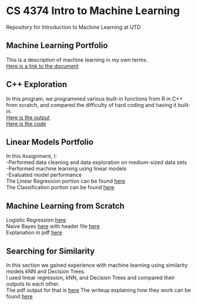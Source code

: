 # CS 4374 Intro to Machine Learning
Repository for Introduction to Machine Learning at UTD

## Machine Learning Portfolio
This is a description of machine learning in my own terms.  
[Here is a link to the document](https://github.com/SerratedGraph77/CS-4374-Intro-to-Machine-Learning/blob/main/Machine%20Learning%20Portfolio.pdf)

## C++ Exploration
In this program, we programmed various built-in functions from R in C++ from scratch, and compared the difficulty of hard coding and having it built-in.  
[Here is the output](https://github.com/SerratedGraph77/CS-4374-Intro-to-Machine-Learning/blob/main/Data%20Exploration.pdf)  
[Here is the code](https://github.com/SerratedGraph77/CS-4374-Intro-to-Machine-Learning/blob/main/DataExploration.cpp)  


## Linear Models Portfolio
In this Assignment, I:  
-Performed data cleaning and data exploration on medium-sized data sets  
-Performed machine learning using linear models  
-Evaluated model performance  
The Linear Regression portion can be found [here](https://github.com/SerratedGraph77/CS-4374-Intro-to-Machine-Learning/blob/main/Regression.pdf)  
The Classification portion can be found [here](https://github.com/SerratedGraph77/CS-4374-Intro-to-Machine-Learning/blob/main/Classification.pdf)  

## Machine Learning from Scratch
Logistic Regression [here](https://github.com/SerratedGraph77/CS-4374-Intro-to-Machine-Learning/blob/main/LogisticRegression.cpp)  
Naive Bayes [here](https://github.com/SerratedGraph77/CS-4374-Intro-to-Machine-Learning/blob/main/Naive_Bayes.cpp) with header file [here](https://github.com/SerratedGraph77/CS-4374-Intro-to-Machine-Learning/blob/main/Naive_Bayes.h)  
Explanation in pdf [here](https://github.com/SerratedGraph77/CS-4374-Intro-to-Machine-Learning/blob/main/ML%20Algorithms%20From%20Scratch.pdf)


## Searching for Similarity  
In this section we gained experience with machine learning using similarity models kNN and Decision Trees.  
I used linear regression, kNN, and Decision Trees and compared their outputs to each other.  
The pdf output for that is [here](https://github.com/SerratedGraph77/CS-4374-Intro-to-Machine-Learning/blob/main/Regression2%201.pdf)
The writeup explaining how they work can be found [here](https://github.com/SerratedGraph77/CS-4374-Intro-to-Machine-Learning/blob/main/Searching%20for%20Similarity.pdf)
